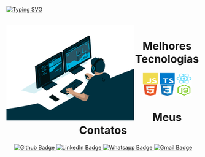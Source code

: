 [![Typing SVG](https://readme-typing-svg.herokuapp.com/?color=5fd5f5&size=35&center=true&vCenter=true&width=1000&lines=Olá,+me+chamo+Wellton;Sou+graduado+em+Engenharia+da+Computação;Desenvolvedor+Front-End;Seja+bem+vindo+:%29)](https://git.io/typing-svg)

<div  align="center"> 
  <div style="display: inline_block"><br>
    <img align="left" height="250" alt="coding-time" src="code.gif">
    <h1 align="center">Melhores Tecnologias</h1>
    <img align="center" height="30" width="40" alt="js-icon"  src="https://raw.githubusercontent.com/devicons/devicon/master/icons/javascript/javascript-plain.svg">
    <img align="center" height="30" width="40" alt="ts-icon"  src="https://raw.githubusercontent.com/devicons/devicon/master/icons/typescript/typescript-plain.svg">
    <img align="center" height="30" width="40" alt="react-icon" src="https://raw.githubusercontent.com/devicons/devicon/master/icons/react/react-original.svg">
    <img align="center" height="30" width="40" alt="html-icon" src="https://raw.githubusercontent.com/devicons/devicon/master/icons/html5/html5-original.svg">
    <img align="center" height="30" width="40" alt="css-icon" src="https://raw.githubusercontent.com/devicons/devicon/master/icons/css3/css3-original.svg">
    <img align="center" height="30" width="40" alt="nodejs-icon" src="https://raw.githubusercontent.com/devicons/devicon/master/icons/nodejs/nodejs-original.svg">
   </div>
    
  
  <h1 align="center">Meus Contatos</h1>
  <a href="https://github.com/WelltonQ">
   <img src="https://img.shields.io/badge/-Github-000?style=flat-square&logo=Github&logoColor=white" alt="Github Badge">
  </a>
  <a href="https://www.linkedin.com/in/welltonquirino/">
    <img src="https://img.shields.io/badge/-LinkedIn-blue?style=flat-square&logo=Linkedin&logoColor=white" alt="LinkedIn Badge">
  </a>
  <a href="https://api.whatsapp.com/send?phone=5584988178707&text=Hello!">
    <img src="https://img.shields.io/badge/-Whatsapp-4CA143?style=flat-square&labelColor=4CA143&logo=whatsapp&logoColor=white" alt="Whatsapp Badge">
  </a>
  <a href="mailto:welltonquirino@gmail.com">
    <img src="https://img.shields.io/badge/-Gmail-c14438?style=flat-square&logo=Gmail&logoColor=white" alt="Gmail Badge">
  </a>
</div>

